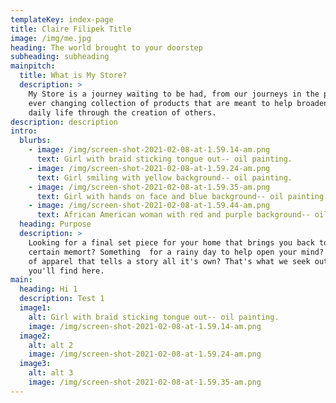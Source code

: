 ```yaml
---
templateKey: index-page
title: Claire Filipek Title
image: /img/me.jpg
heading: The world brought to your doorstep
subheading: subheading
mainpitch:
  title: What is My Store?
  description: >
    My Store is a journey waiting to be had, from our journeys in the past. An 
    ever changing collection of products that are meant to help broaden your 
    daily life through the creation of others.
description: description
intro:
  blurbs:
    - image: /img/screen-shot-2021-02-08-at-1.59.14-am.png
      text: Girl with braid sticking tongue out-- oil painting.
    - image: /img/screen-shot-2021-02-08-at-1.59.24-am.png
      text: Girl smiling with yellow background-- oil painting.
    - image: /img/screen-shot-2021-02-08-at-1.59.35-am.png
      text: Girl with hands on face and blue background-- oil painting.
    - image: /img/screen-shot-2021-02-08-at-1.59.44-am.png
      text: African American woman with red and purple background-- oil painting.
  heading: Purpose
  description: >
    Looking for a final set piece for your home that brings you back to a
    certain memort? Something  for a rainy day to help open your mind? A piece
    of apparel that tells a story all it's own? That's what we seek out and hope
    you'll find here.
main:
  heading: Hi 1
  description: Test 1
  image1:
    alt: Girl with braid sticking tongue out-- oil painting.
    image: /img/screen-shot-2021-02-08-at-1.59.14-am.png
  image2:
    alt: alt 2
    image: /img/screen-shot-2021-02-08-at-1.59.24-am.png
  image3:
    alt: alt 3
    image: /img/screen-shot-2021-02-08-at-1.59.35-am.png
---
```


